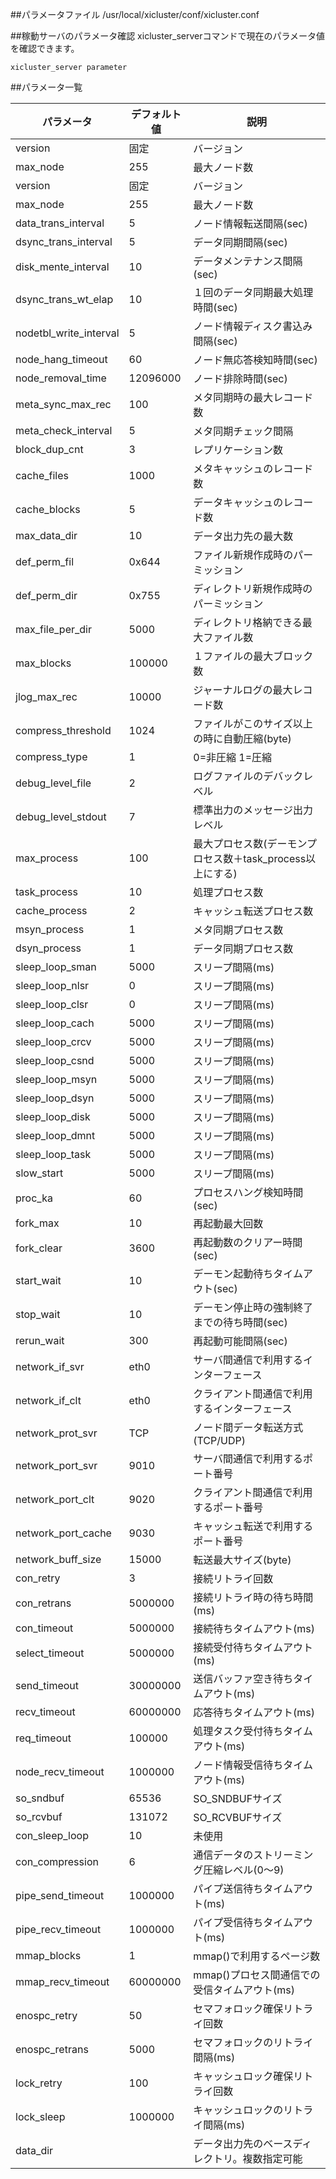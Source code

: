 ##パラメータファイル
/usr/local/xicluster/conf/xicluster.conf  

##稼動サーバのパラメータ確認
xicluster_serverコマンドで現在のパラメータ値を確認できます。
```
xicluster_server parameter
```

##パラメータ一覧

|パラメータ             |デフォルト値|説明|
|-----------------------|------------|---|
|version                |固定        |バージョン|  
|max_node               |255         |最大ノード数|  
|version                |固定        |バージョン|  
|max_node               |255         |最大ノード数|  
|data_trans_interval    |5           |ノード情報転送間隔(sec)|  
|dsync_trans_interval   |5           |データ同期間隔(sec)|  
|disk_mente_interval    |10          |データメンテナンス間隔(sec)|  
|dsync_trans_wt_elap    |10          |１回のデータ同期最大処理時間(sec)|  
|nodetbl_write_interval |5           |ノード情報ディスク書込み間隔(sec)|  
|node_hang_timeout      |60          |ノード無応答検知時間(sec)|  
|node_removal_time      |12096000    |ノード排除時間(sec)|  
|meta_sync_max_rec      |100         |メタ同期時の最大レコード数|  
|meta_check_interval    |5           |メタ同期チェック間隔|  
|block_dup_cnt          |3           |レプリケーション数|  
|cache_files            |1000        |メタキャッシュのレコード数|  
|cache_blocks           |5           |データキャッシュのレコード数|  
|max_data_dir           |10          |データ出力先の最大数|  
|def_perm_fil           |0x644       |ファイル新規作成時のパーミッション|  
|def_perm_dir           |0x755       |ディレクトリ新規作成時のパーミッション|  
|max_file_per_dir       |5000        |ディレクトリ格納できる最大ファイル数|  
|max_blocks             |100000      |１ファイルの最大ブロック数| 
|jlog_max_rec           |10000       |ジャーナルログの最大レコード数|  
|compress_threshold     |1024        |ファイルがこのサイズ以上の時に自動圧縮(byte)|  
|compress_type          |1           |0=非圧縮 1=圧縮|  
|debug_level_file       |2           |ログファイルのデバックレベル|  
|debug_level_stdout     |7           |標準出力のメッセージ出力レベル|  
|max_process            |100         |最大プロセス数(デーモンプロセス数＋task_process以上にする)|  
|task_process           |10          |処理プロセス数|  
|cache_process          |2           |キャッシュ転送プロセス数|  
|msyn_process           |1           |メタ同期プロセス数|  
|dsyn_process           |1           |データ同期プロセス数|  
|sleep_loop_sman        |5000        |スリープ間隔(ms)|  
|sleep_loop_nlsr        |0           |スリープ間隔(ms)|  
|sleep_loop_clsr        |0           |スリープ間隔(ms)|  
|sleep_loop_cach        |5000        |スリープ間隔(ms)|  
|sleep_loop_crcv        |5000        |スリープ間隔(ms)|  
|sleep_loop_csnd        |5000        |スリープ間隔(ms)|  
|sleep_loop_msyn        |5000        |スリープ間隔(ms)|  
|sleep_loop_dsyn        |5000        |スリープ間隔(ms)|  
|sleep_loop_disk        |5000        |スリープ間隔(ms)|  
|sleep_loop_dmnt        |5000        |スリープ間隔(ms)|  
|sleep_loop_task        |5000        |スリープ間隔(ms)|  
|slow_start             |5000        |スリープ間隔(ms)|  
|proc_ka                |60          |プロセスハング検知時間(sec)|  
|fork_max               |10          |再起動最大回数|  
|fork_clear             |3600        |再起動数のクリアー時間(sec)|  
|start_wait             |10          |デーモン起動待ちタイムアウト(sec)|  
|stop_wait              |10          |デーモン停止時の強制終了までの待ち時間(sec)|  
|rerun_wait             |300         |再起動可能間隔(sec)|  
|network_if_svr         |eth0        |サーバ間通信で利用するインターフェース|  
|network_if_clt         |eth0        |クライアント間通信で利用するインターフェース|  
|network_prot_svr       |TCP         |ノード間データ転送方式(TCP/UDP)|  
|network_port_svr       |9010        |サーバ間通信で利用するポート番号|  
|network_port_clt       |9020        |クライアント間通信で利用するポート番号|  
|network_port_cache     |9030        |キャッシュ転送で利用するポート番号|  
|network_buff_size      |15000       |転送最大サイズ(byte)|  
|con_retry              |3           |接続リトライ回数|  
|con_retrans            |5000000     |接続リトライ時の待ち時間(ms)|  
|con_timeout            |5000000     |接続待ちタイムアウト(ms)|  
|select_timeout         |5000000     |接続受付待ちタイムアウト(ms)|  
|send_timeout           |30000000    |送信バッファ空き待ちタイムアウト(ms)|  
|recv_timeout           |60000000    |応答待ちタイムアウト(ms)|  
|req_timeout            |100000      |処理タスク受付待ちタイムアウト(ms)|  
|node_recv_timeout      |1000000     |ノード情報受信待ちタイムアウト(ms)|  
|so_sndbuf              |65536       |SO_SNDBUFサイズ|  
|so_rcvbuf              |131072      |SO_RCVBUFサイズ|  
|con_sleep_loop         |10          |未使用|  
|con_compression        |6           |通信データのストリーミング圧縮レベル(0～9)|  
|pipe_send_timeout      |1000000     |パイプ送信待ちタイムアウト(ms)|  
|pipe_recv_timeout      |1000000     |パイプ受信待ちタイムアウト(ms)|  
|mmap_blocks            |1           |mmap()で利用するページ数|  
|mmap_recv_timeout      |60000000    |mmap()プロセス間通信での受信タイムアウト(ms)|  
|enospc_retry           |50          |セマフォロック確保リトライ回数|  
|enospc_retrans         |5000        |セマフォロックのリトライ間隔(ms)|  
|lock_retry             |100         |キャッシュロック確保リトライ回数|  
|lock_sleep             |1000000     |キャッシュロックのリトライ間隔(ms)|  
|data_dir               |            |データ出力先のベースディレクトリ。複数指定可能|
  

